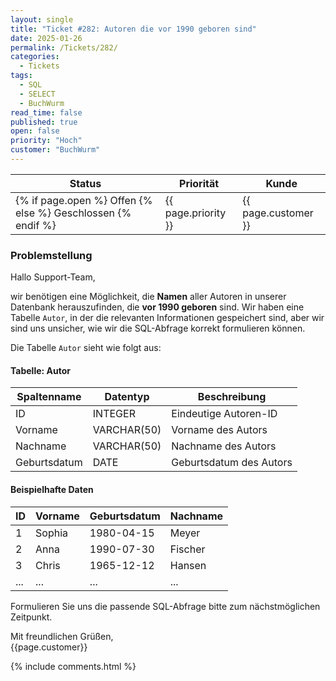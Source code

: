 ```yaml
---
layout: single
title: "Ticket #282: Autoren die vor 1990 geboren sind"
date: 2025-01-26
permalink: /Tickets/282/
categories:
  - Tickets
tags:
  - SQL
  - SELECT
  - BuchWurm
read_time: false
published: true
open: false
priority: "Hoch"
customer: "BuchWurm" 
---
```


| Status | Priorität | Kunde |
|--------|----------|--------|
| {% if page.open %} Offen {% else %} Geschlossen {% endif %} | {{ page.priority }} | {{ page.customer }} |


### Problemstellung
Hallo Support-Team,  

wir benötigen eine Möglichkeit, die **Namen** aller Autoren in unserer Datenbank herauszufinden, die **vor 1990 geboren** sind. Wir haben eine Tabelle `Autor`, in der die relevanten Informationen gespeichert sind, aber wir sind uns unsicher, wie wir die SQL-Abfrage korrekt formulieren können.

Die Tabelle `Autor` sieht wie folgt aus:

#### Tabelle: Autor

| Spaltenname    | Datentyp      | Beschreibung                |
|----------------|---------------|-----------------------------|
| ID             | INTEGER       | Eindeutige Autoren-ID       |
| Vorname        | VARCHAR(50)   | Vorname des Autors          |
| Nachname       | VARCHAR(50)   | Nachname des Autors         |
| Geburtsdatum   | DATE          | Geburtsdatum des Autors     |

#### Beispielhafte Daten

| ID | Vorname | Geburtsdatum | Nachname |
|----|---------|--------------|----------|
| 1  | Sophia  | 1980-04-15   | Meyer    |
| 2  | Anna    | 1990-07-30   | Fischer  |
| 3  | Chris   | 1965-12-12   | Hansen   |
|... | ...     | ...          | ...      |


Formulieren Sie uns die passende SQL-Abfrage bitte zum nächstmöglichen Zeitpunkt.

Mit freundlichen Grüßen,  
{{page.customer}}

{% include comments.html %}